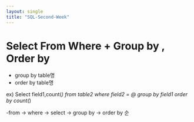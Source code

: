 ```yaml
---
layout: single
title: "SQL-Second-Week"
---
```


# Select From Where + Group by , Order by

- group by table명
- order by table명

ex)
Select field1,count(*)
from table2
where field2 = @
group by field1
order by count(*)

-from -> where -> select -> group by -> order by 순


